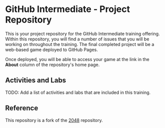 # GitHub Intermediate - Project Repository

This is your project repository for the GitHub Intermediate training offering.
Within this repository, you will find a number of issues that you will be
working on throughout the training. The final completed project will be a
web-based game deployed to GitHub Pages.

Once deployed, you will be able to access your game at the link in the **About**
column of the repository's home page.

## Activities and Labs

TODO: Add a list of activities and labs that are included in this training.

## Reference

This repository is a fork of the [2048](https://github.com/gabrielecirulli/2048)
repository.
